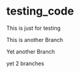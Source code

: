 # testing_code
This is just for testing

This is another Branch

Yet another Branch

yet 2 branches
